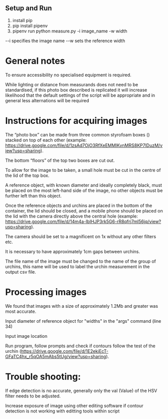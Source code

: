## Setup and Run

1) install pip
2) pip install pipenv
3) pipenv run python measure.py -i image_name -w width

--i specifies the image name
--w sets the reference width

# General notes

To ensure accessibility no specialised equipment is required. 

While lighting or distance from measurands does not need to be standardised, if this photo box described is replicated it will increase likelihood that the default settings of the script will be appropriate and in general less alternations will be required

# Instructions for acquiring images

The “photo box” can be made from three common styrofoam boxes () stacked on top of each other (example: https://drive.google.com/file/d/1zsAd7OjO3RfXeEMMIKvnMRS8KP7lDuzM/view?usp=sharing).

The bottom “floors” of the top two boxes are cut out. 

To allow for the image to be taken, a small hole must be cut in the centre of the lid of the top box. 

A reference object, with known diameter and ideally completely black, must be placed on the most left-hand side of the image, no other objects must be further left than this object.

Once the reference objects and urchins are placed in the bottom of the container, the lid should be closed, and a mobile phone should be placed on the lid with the camera directly above the central hole (example: https://drive.google.com/file/d/14m4a-IbIHJP3rk5G6-rR8qfrj7mI56jq/view?usp=sharing). 

The camera should be set to a magnificent on 1x without any other filters etc. 

It is necessary to have approximately 1cm gaps between urchins.

The file name of the image must be changed to the name of the group of urchins, this name will be used to label the urchin measurement in the output csv file.

# Processing images 

We found that images with a size of approximately 1.2Mb and greater was most accurate. 

Input diameter of reference object for "widths" in the "args" command (line 34) 

Input image location

Run program, follow prompts and check if contours follow the test of the urchin (https://drive.google.com/file/d/1E2ekjEcT-GFaTC4hx_r5qOA5mAbs5tUg/view?usp=sharing). 

# Trouble shooting:

If edge detection is no accurate, generally only the val (Value) of the HSV filter needs to be adjusted.

Increase exposure of image using other editing software if contour detection is not working with editting tools within script 


